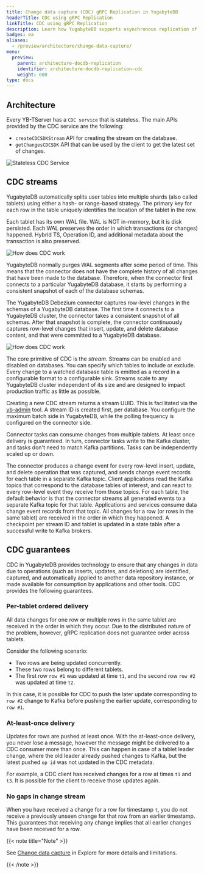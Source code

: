 ```yaml
---
title: Change data capture (CDC) gRPC Replication in YugabyteDB
headerTitle: CDC using gRPC Replication
linkTitle: CDC using gRPC Replication
description: Learn how YugabyteDB supports asynchronous replication of data changes (inserts, updates, and deletes) to external databases or applications.
badges: ea
aliases:
  - /preview/architecture/change-data-capture/
menu:
  preview:
    parent: architecture-docdb-replication
    identifier: architecture-docdb-replication-cdc
    weight: 600
type: docs
---
```


## Architecture

Every YB-TServer has a `CDC service` that is stateless. The main APIs provided by the CDC service are the following:

- `createCDCSDKStream` API for creating the stream on the database.
- `getChangesCDCSDK` API that can be used by the client to get the latest set of changes.

![Stateless CDC Service](/images/architecture/stateless_cdc_service.png)

## CDC streams

YugabyteDB automatically splits user tables into multiple shards (also called tablets) using either a hash- or range-based strategy. The primary key for each row in the table uniquely identifies the location of the tablet in the row.

Each tablet has its own WAL file. WAL is NOT in-memory, but it is disk persisted. Each WAL preserves the order in which transactions (or changes) happened. Hybrid TS, Operation ID, and additional metadata about the transaction is also preserved.

![How does CDC work](/images/explore/cdc-overview-work2.png)

YugabyteDB normally purges WAL segments after some period of time. This means that the connector does not have the complete history of all changes that have been made to the database. Therefore, when the connector first connects to a particular YugabyteDB database, it starts by performing a consistent snapshot of each of the database schemas.

The YugabyteDB Debezium connector captures row-level changes in the schemas of a YugabyteDB database. The first time it connects to a YugabyteDB cluster, the connector takes a consistent snapshot of all schemas. After that snapshot is complete, the connector continuously captures row-level changes that insert, update, and delete database content, and that were committed to a YugabyteDB database.

![How does CDC work](/images/explore/cdc-overview-work.png)

The core primitive of CDC is the _stream_. Streams can be enabled and disabled on databases. You can specify which tables to include or exclude. Every change to a watched database table is emitted as a record in a configurable format to a configurable sink. Streams scale to any YugabyteDB cluster independent of its size and are designed to impact production traffic as little as possible.

Creating a new CDC stream returns a stream UUID. This is facilitated via the [yb-admin](../../../admin/yb-admin/#change-data-capture-cdc-commands) tool. A stream ID is created first, per database. You configure the maximum batch side in YugabyteDB, while the polling frequency is configured on the connector side.

Connector tasks can consume changes from multiple tablets. At least once delivery is guaranteed. In turn, connector tasks write to the Kafka cluster, and tasks don't need to match Kafka partitions. Tasks can be independently scaled up or down.

The connector produces a change event for every row-level insert, update, and delete operation that was captured, and sends change event records for each table in a separate Kafka topic. Client applications read the Kafka topics that correspond to the database tables of interest, and can react to every row-level event they receive from those topics. For each table, the default behavior is that the connector streams all generated events to a separate Kafka topic for that table. Applications and services consume data change event records from that topic. All changes for a row (or rows in the same tablet) are received in the order in which they happened. A checkpoint per stream ID and tablet is updated in a state table after a successful write to Kafka brokers.

## CDC guarantees

CDC in YugabyteDB provides technology to ensure that any changes in data due to operations (such as inserts, updates, and deletions) are identified, captured, and automatically applied to another data repository instance, or made available for consumption by applications and other tools. CDC provides the following guarantees.

### Per-tablet ordered delivery

All data changes for one row or multiple rows in the same tablet are received in the order in which they occur. Due to the distributed nature of the problem, however, gRPC replication does not guarantee order across tablets.

Consider the following scenario:

- Two rows are being updated concurrently.
- These two rows belong to different tablets.
- The first row `row #1` was updated at time `t1`, and the second row `row #2` was updated at time `t2`.

In this case, it is possible for CDC to push the later update corresponding to `row #2` change to Kafka before pushing the earlier update, corresponding to `row #1`.

### At-least-once delivery

Updates for rows are pushed at least once. With the at-least-once delivery, you never lose a message, however the message might be delivered to a CDC consumer more than once. This can happen in case of a tablet leader change, where the old leader already pushed changes to Kafka, but the latest pushed `op id` was not updated in the CDC metadata.

For example, a CDC client has received changes for a row at times `t1` and `t3`. It is possible for the client to receive those updates again.

### No gaps in change stream

When you have received a change for a row for timestamp `t`, you do not receive a previously unseen change for that row from an earlier timestamp. This guarantees that receiving any change implies that all earlier changes have been received for a row.

{{< note title="Note" >}}

See [Change data capture](../../../explore/change-data-capture/) in Explore for more details and limitations.

{{< /note >}}
